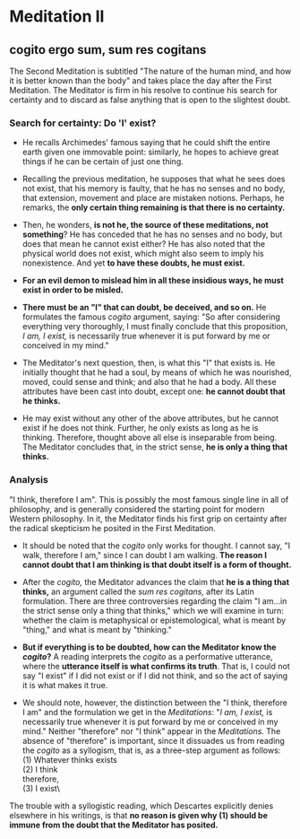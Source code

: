 # Meditation II
## cogito ergo sum, sum res cogitans


The Second Meditation is subtitled "The nature of the human mind, and how it is better known than the body" and takes place the day after the First Meditation. The Meditator is firm in his resolve to continue his search for certainty and to discard as false anything that is open to the slightest doubt.

### Search for certainty: Do 'I' exist?
- He recalls Archimedes' famous saying that he could shift the entire earth given one immovable point: similarly, he hopes to achieve great things if he can be certain of just one thing. 

- Recalling the previous meditation, he supposes that what he sees does not exist, that his memory is faulty, that he has no senses and no body, that extension, movement and place are mistaken notions. Perhaps, he remarks, the **only certain thing remaining is that there is no certainty.**

- Then, he wonders, **is not he, the source of these meditations, not something**? He has conceded that he has no senses and no body, but does that mean he cannot exist either? He has also noted that the physical world does not exist, which might also seem to imply his nonexistence. And yet **to have these doubts, he must exist.**
- **For an evil demon to mislead him in all these insidious ways, he must exist in order to be misled.**
- **There must be an "I" that can doubt, be deceived, and so on.** He formulates the famous _cogito_ argument, saying: "So after considering everything very thoroughly, I must finally conclude that this proposition, _I am, I exist,_ is necessarily true whenever it is put forward by me or conceived in my mind."
- The Meditator's next question, then, is what this "I" that exists is. He initially thought that he had a soul, by means of which he was nourished, moved, could sense and think; and also that he had a body. All these attributes have been cast into doubt, except one: **he cannot doubt that he thinks.**
- He may exist without any other of the above attributes, but he cannot exist if he does not think. Further, he only exists as long as he is thinking. Therefore, thought above all else is inseparable from being. The Meditator concludes that, in the strict sense, **he is only a thing that thinks.**

### Analysis

"I think, therefore I am". This is possibly the most famous single line in all of philosophy, and is generally considered the starting point for modern Western philosophy. In it, the Meditator finds his first grip on certainty after the radical skepticism he posited in the First Meditation.

- It should be noted that the _cogito_ only works for thought. I cannot say, "I walk, therefore I am," since I can doubt I am walking. **The reason I cannot doubt that I am thinking is that doubt itself is a form of thought.**

- After the _cogito,_ the Meditator advances the claim that **he is a thing that thinks,** an argument called the _sum res cogitans,_ after its Latin formulation. There are three controversies regarding the claim "I am...in the strict sense only a thing that thinks," which we will examine in turn: whether the claim is metaphysical or epistemological, what is meant by "thing," and what is meant by "thinking."

- **But if everything is to be doubted, how can the Meditator know the _cogito_?** A reading interprets the _cogito_ as a performative utterance, where the **utterance itself is what confirms its truth**. That is, I could not say "I exist" if I did not exist or if I did not think, and so the act of saying it is what makes it true.

- We should note, however, the distinction between the "I think, therefore I am" and the formulation we get in the _Meditations_: "_I am, I exist,_ is necessarily true whenever it is put forward by me or conceived in my mind." Neither "therefore" nor "I think" appear in the _Meditations._ The absence of "therefore" is important, since it dissuades us from reading the _cogito_ as a syllogism, that is, as a three-step argument as follows: \
(1) Whatever thinks exists \
(2) I think\
therefore,\
(3) I exist\

The trouble with a syllogistic reading, which Descartes explicitly denies elsewhere in his writings, is that **no reason is given why (1) should be immune from the doubt that the Meditator has posited.**